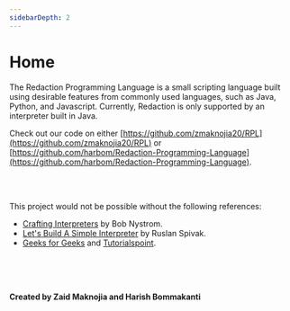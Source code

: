 ```yaml
---
sidebarDepth: 2
---
```

# Home

The Redaction Programming Language is a small scripting language built using desirable features from commonly used languages, such as Java, Python, and Javascript. Currently, Redaction is only supported by an interpreter built in Java.


Check out our code on either [https://github.com/zmaknojia20/RPL](https://github.com/zmaknojia20/RPL) or [https://github.com/harbom/Redaction-Programming-Language](https://github.com/harbom/Redaction-Programming-Language).

<br><br>

This project would not be possible without the following references:
- [Crafting Interpreters](https://craftinginterpreters.com) by Bob Nystrom.
- [Let's Build A Simple Interpreter](https://ruslanspivak.com/lsbasi-part1/) by Ruslan Spivak.
- [Geeks for Geeks](https://www.geeksforgeeks.org/) and [Tutorialspoint](https://www.tutorialspoint.com/index.htm).

<br><br><br>

**Created by Zaid Maknojia and Harish Bommakanti**